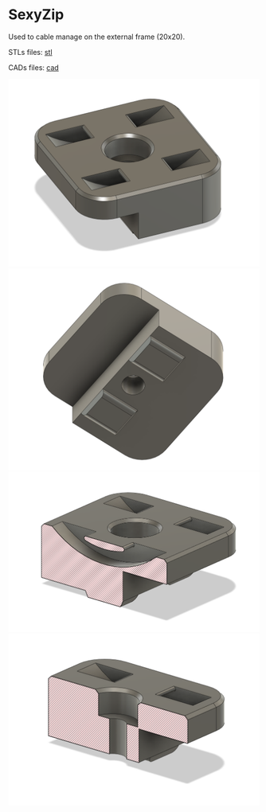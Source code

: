 # SexyZip

Used to cable manage on the external frame (20x20).

STLs files: [stl](./stl/)

CADs files: [cad](./cad/)

![sexyzip](./images/sexyzip_01.png)
![sexyzip](./images/sexyzip_02.png)
![sexyzip](./images/sexyzip_03.png)
![sexyzip](./images/sexyzip_04.png)
